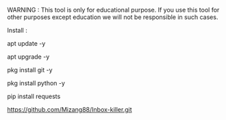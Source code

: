 WARNING :
This tool is only for educational purpose. If you use this tool for other purposes except education we will not be responsible in such cases.

Install :

apt update -y

apt upgrade -y

pkg install git -y

pkg install python -y

pip install requests

https://github.com/Mizang88/Inbox-killer.git
